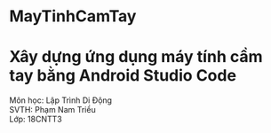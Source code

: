 # MayTinhCamTay <br>
# Xây dựng ứng dụng máy tính cầm tay bằng Android Studio Code <br>
Môn học: Lập Trình Di Động <br>
SVTH: Phạm Nam Triều <br>
Lớp: 18CNTT3

